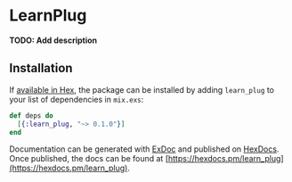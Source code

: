 # LearnPlug

**TODO: Add description**

## Installation

If [available in Hex](https://hex.pm/docs/publish), the package can be installed
by adding `learn_plug` to your list of dependencies in `mix.exs`:

```elixir
def deps do
  [{:learn_plug, "~> 0.1.0"}]
end
```

Documentation can be generated with [ExDoc](https://github.com/elixir-lang/ex_doc)
and published on [HexDocs](https://hexdocs.pm). Once published, the docs can
be found at [https://hexdocs.pm/learn_plug](https://hexdocs.pm/learn_plug).

